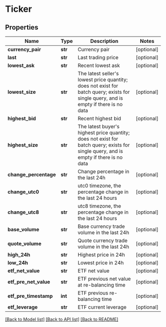 # Ticker

## Properties
Name | Type | Description | Notes
------------ | ------------- | ------------- | -------------
**currency_pair** | **str** | Currency pair | [optional] 
**last** | **str** | Last trading price | [optional] 
**lowest_ask** | **str** | Recent lowest ask | [optional] 
**lowest_size** | **str** | The latest seller&#39;s lowest price quantity; does not exist for batch query; exists for single query, and is empty if there is no data | [optional] 
**highest_bid** | **str** | Recent highest bid | [optional] 
**highest_size** | **str** | The latest buyer&#39;s highest price quantity; does not exist for batch query; exists for single query, and is empty if there is no data | [optional] 
**change_percentage** | **str** | Change percentage in the last 24h | [optional] 
**change_utc0** | **str** | utc0 timezone, the percentage change in the last 24 hours | [optional] 
**change_utc8** | **str** | utc8 timezone, the percentage change in the last 24 hours | [optional] 
**base_volume** | **str** | Base currency trade volume in the last 24h | [optional] 
**quote_volume** | **str** | Quote currency trade volume in the last 24h | [optional] 
**high_24h** | **str** | Highest price in 24h | [optional] 
**low_24h** | **str** | Lowest price in 24h | [optional] 
**etf_net_value** | **str** | ETF net value | [optional] 
**etf_pre_net_value** | **str** | ETF previous net value at re-balancing time | [optional] 
**etf_pre_timestamp** | **int** | ETF previous re-balancing time | [optional] 
**etf_leverage** | **str** | ETF current leverage | [optional] 

[[Back to Model list]](../README.md#documentation-for-models) [[Back to API list]](../README.md#documentation-for-api-endpoints) [[Back to README]](../README.md)


